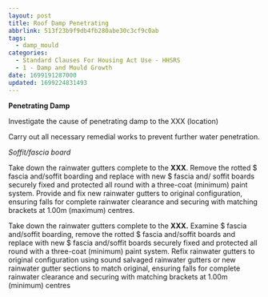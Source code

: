 ```yaml
---
layout: post
title: Roof Damp Penetrating
abbrlink: 513f23b9f9db4fb280abe30c3cf9c0ab
tags:
  - damp_mould
categories:
  - Standard Clauses For Housing Act Use - HHSRS
  - 1 - Damp and Mould Growth
date: 1699191287000
updated: 1699224831493
---
```


**Penetrating Damp**

Investigate the cause of penetrating damp to the XXX (location)

Carry out all necessary remedial works to prevent further water penetration.

*Soffit/fascia board*

Take down the rainwater gutters complete to the **XXX**. Remove the rotted $ fascia and/soffit boarding and replace with new $ fascia and/ soffit boards securely fixed and protected all round with a three-coat (minimum) paint system. Provide and fix new rainwater gutters to original configuration, ensuring falls for complete rainwater clearance and securing with matching brackets at 1.00m (maximum) centres.

Take down the rainwater gutters complete to the **XXX.** Examine $ fascia and/soffit boarding, remove the rotted $ fascia and/soffit boards and replace with new $ fascia and/soffit boards securely fixed and protected all round with a three-coat (minimum) paint system. Refix rainwater gutters to original configuration using sound salvaged rainwater gutters or new rainwater gutter sections to match original, ensuring falls for complete rainwater clearance and securing with matching brackets at 1.00m (minimum) centres
